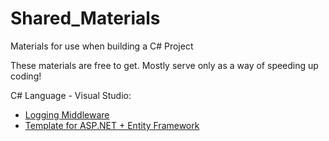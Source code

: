 # Shared_Materials
 Materials for use when building a C# Project

These materials are free to get.
Mostly serve only as a way of speeding up coding!



C# Language - Visual Studio:
 - [Logging Middleware](https://github.com/Anoarai/Shared_Materials/blob/main/LoggingMiddleware.cs)
 - [Template for ASP.NET + Entity Framework](https://github.com/Anoarai/Shared_Materials/tree/main/C%23/ASP.NET%20Entity%20Framework%20Setup/Template%20for%20ASP.NET%20%2B%20entity%20framework)
